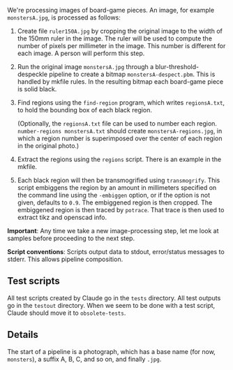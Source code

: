 We're processing images of board-game pieces.  An image, for example `monstersA.jpg`, is processed as follows:

 1. Create file `ruler150A.jpg` by cropping the original image to the width of the 150mm ruler in the image.  The ruler will be used to compute the number of pixels per millimeter in the image.  This number is different for each image.  A person will perform this step.

 2. Run the original image `monstersA.jpg` through a blur-threshold-despeckle pipeline to create a bitmap `monstersA-despect.pbm`.  This is handled by mkfile rules.  In the resulting bitmap each board-game piece is solid black.

 3. Find regions using the `find-region` program, which writes `regionsA.txt`, to hold the bounding box of each black region.
 
    (Optionally, the `regionsA.txt` file can be used to number each region.  `number-regions monstersA.txt` should create `monstersA-regions.jpg`, in which a region number is superimposed over the center of each region in the original photo.)

 4. Extract the regions using the `regions` script.  There is an example in the mkfile.

 5. Each black region will then be transmogrified using `transmogrify`.  This script embiggens the region by an amount in millimeters specified on the command line using the `-embiggen` option, or if the option is not given, defaults to `0.9`.
    The embiggened region is then cropped.  The embiggened region is then traced by `potrace`.  That trace is then used to extract tikz and openscad info.
 
**Important**: Any time we take a new image-processing step, let me look at samples before proceeding to the next step.

**Script conventions**: Scripts output data to stdout, error/status messages to stderr. This allows pipeline composition.


Test scripts
------------
All test scripts created by Claude go in the `tests` directory.
All test outputs go in the `testout` directory.
When we seem to be done with a test script, Claude should move it to `obsolete-tests`.

Details
-------
The start of a pipeline is a photograph, which has a base name (for now, `monsters`), a suffix A, B, C, and so on, and finally `.jpg`.

